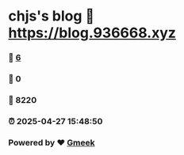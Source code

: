 # chjs's blog :link: https://blog.936668.xyz 
### :page_facing_up: [6](https://blog.936668.xyz/tag.html) 
### :speech_balloon: 0 
### :hibiscus: 8220 
### :alarm_clock: 2025-04-27 15:48:50 
### Powered by :heart: [Gmeek](https://github.com/Meekdai/Gmeek)
